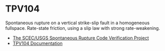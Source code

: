 # TPV104

Spontaneous rupture on a vertical strike-slip fault in a homogeneous fullspace. Rate-state friction, using a slip law with strong rate-weakening.


- [The SCEC/USGS Spontaneous Rupture Code Verification Project](http://scecdata.usc.edu/cvws/)
- [TPV104 Documentation](http://scecdata.usc.edu/cvws/tpv103_104docs.html)
